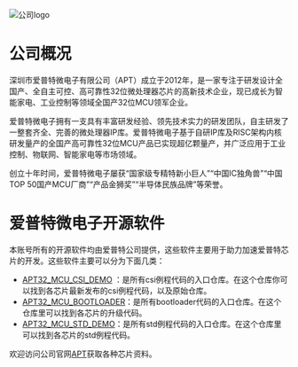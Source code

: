 
![公司logo](https://github.com/APT-AEteam/.github/assets/106129119/af05aad0-a81d-4a2b-8746-e19d4b8d0e3b)  

# 公司概况
深圳市爱普特微电子有限公司（APT）成立于2012年，是一家专注于研发设计全国产、全自主可控、高可靠性32位微处理器芯片的高新技术企业，现已成长为智能家电、工业控制等领域全国产32位MCU领军企业。  

爱普特微电子拥有一支具有丰富研发经验、领先技术实力的研发团队，自主研发了一整套齐全、完善的微处理器IP库。爱普特微电子基于自研IP库及RISC架构内核研发量产的全国产高可靠性32位MCU产品已实现超亿颗量产，并广泛应用于工业控制、物联网、智能家电等市场领域。  

创立十年时间，爱普特微电子屡获“国家级专精特新小巨人”“中国IC独角兽”“中国TOP 50国产MCU厂商”“产品金狮奖”“半导体民族品牌”等荣誉。  

# 爱普特微电子开源软件  
本账号所有的开源软件均由爱普特公司提供，这些软件主要用于助力加速爱普特芯片的开发。这些软件主要可以分为下面几类：  
- [APT32_MCU_CSI_DEMO](https://github.com/APT-AEteam/APT32_MCU_CSI_DEMO.git) ：是所有csi例程代码的入口仓库。在这个仓库你可以找到各芯片最新发布的csi例程代码，以及原始仓库。
- [APT32_MCU_BOOTLOADER](https://github.com/APT-AEteam/APT32_MCU_BOOTLOADER.git)：是所有bootloader代码的入口仓库。在这个仓库里可以找到各芯片的升级代码。
- [APT32_MCU_STD_DEMO](https://github.com/APT-AEteam/APT32_MCU_STD_DEMO.git)：是所有std例程代码的入口仓库。在这个仓库里可以找到各芯片的std例程代码。

欢迎访问公司官网[APT](http://www.aptchip.com/)获取各种芯片资料。
